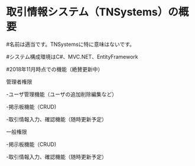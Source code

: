 ﻿# 取引情報システム（TNSystems）の概要
 
#名前は適当です。TNSystemsに特に意味はないです。

#システム構成環境はC#、MVC.NET、EntityFramework

#2018年11月時点での機能（絶賛更新中）

管理者権限

-ユーザ管理機能（ユーザの追加削除編集など）

-掲示板機能（CRUD)

-取引情報入力、確認機能（随時更新予定）


一般権限

-掲示板機能（CRUD)

-取引情報入力、確認機能（随時更新予定）

